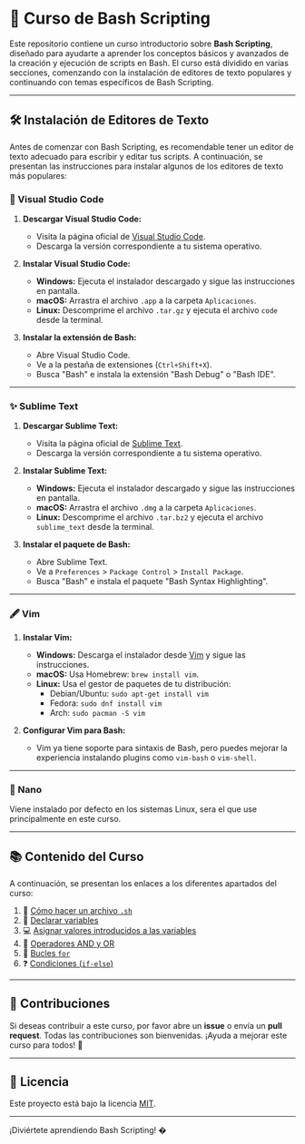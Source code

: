 # 🐚 Curso de Bash Scripting

Este repositorio contiene un curso introductorio sobre **Bash Scripting**, diseñado para ayudarte a aprender los conceptos básicos y avanzados de la creación y ejecución de scripts en Bash. El curso está dividido en varias secciones, comenzando con la instalación de editores de texto populares y continuando con temas específicos de Bash Scripting.

---

## 🛠️ Instalación de Editores de Texto

Antes de comenzar con Bash Scripting, es recomendable tener un editor de texto adecuado para escribir y editar tus scripts. A continuación, se presentan las instrucciones para instalar algunos de los editores de texto más populares:

### 📝 Visual Studio Code

1. **Descargar Visual Studio Code:**
   - Visita la página oficial de [Visual Studio Code](https://code.visualstudio.com/).
   - Descarga la versión correspondiente a tu sistema operativo.

2. **Instalar Visual Studio Code:**
   - **Windows:** Ejecuta el instalador descargado y sigue las instrucciones en pantalla.
   - **macOS:** Arrastra el archivo `.app` a la carpeta `Aplicaciones`.
   - **Linux:** Descomprime el archivo `.tar.gz` y ejecuta el archivo `code` desde la terminal.

3. **Instalar la extensión de Bash:**
   - Abre Visual Studio Code.
   - Ve a la pestaña de extensiones (`Ctrl+Shift+X`).
   - Busca "Bash" e instala la extensión "Bash Debug" o "Bash IDE".

---

### ✨ Sublime Text

1. **Descargar Sublime Text:**
   - Visita la página oficial de [Sublime Text](https://www.sublimetext.com/).
   - Descarga la versión correspondiente a tu sistema operativo.

2. **Instalar Sublime Text:**
   - **Windows:** Ejecuta el instalador descargado y sigue las instrucciones en pantalla.
   - **macOS:** Arrastra el archivo `.dmg` a la carpeta `Aplicaciones`.
   - **Linux:** Descomprime el archivo `.tar.bz2` y ejecuta el archivo `sublime_text` desde la terminal.

3. **Instalar el paquete de Bash:**
   - Abre Sublime Text.
   - Ve a `Preferences` > `Package Control` > `Install Package`.
   - Busca "Bash" e instala el paquete "Bash Syntax Highlighting".

---

### 🖋️ Vim

1. **Instalar Vim:**
   - **Windows:** Descarga el instalador desde [Vim](https://www.vim.org/download.php) y sigue las instrucciones.
   - **macOS:** Usa Homebrew: `brew install vim`.
   - **Linux:** Usa el gestor de paquetes de tu distribución:
     - Debian/Ubuntu: `sudo apt-get install vim`
     - Fedora: `sudo dnf install vim`
     - Arch: `sudo pacman -S vim`

2. **Configurar Vim para Bash:**
   - Vim ya tiene soporte para sintaxis de Bash, pero puedes mejorar la experiencia instalando plugins como `vim-bash` o `vim-shell`.

---

### 🔬 Nano

Viene instalado por defecto en los sistemas Linux, sera el que use principalmente en este curso.

---

## 📚 Contenido del Curso

A continuación, se presentan los enlaces a los diferentes apartados del curso:

1. 📄 [Cómo hacer un archivo `.sh`](1-como-hacer-un-archivo-sh.md)
2. 🔢 [Declarar variables](2-declarar-variables.md)
3. 💻 [Asignar valores introducidos a las variables](3-asignar-valores-introducidos-a-las-variables.md)
4. 🔗 [Operadores AND y OR](4-operadores-and-y-or.md)
5. 🔁 [Bucles `for`](5-bucles-for.md)
6. ❓ [Condiciones (`if-else`)](6-condiciones-if-else.md)

---

## 🤝 Contribuciones

Si deseas contribuir a este curso, por favor abre un **issue** o envía un **pull request**. Todas las contribuciones son bienvenidas. ¡Ayuda a mejorar este curso para todos! 🚀

---

## 📜 Licencia

Este proyecto está bajo la licencia [MIT](LICENSE).

---

¡Diviértete aprendiendo Bash Scripting! �
